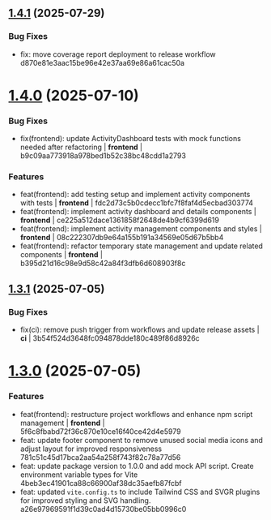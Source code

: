 ## [1.4.1](https://github.com/Lucaas27/planora/compare/v1.4.0...v1.4.1) (2025-07-29)


### Bug Fixes

* fix: move coverage report deployment to release workflow   d870e81e3aac15be96e42e37aa69e86a61cac50a

# [1.4.0](https://github.com/Lucaas27/planora/compare/v1.3.1...v1.4.0) (2025-07-10)


### Bug Fixes

* fix(frontend): update ActivityDashboard tests with mock functions needed after refactoring  | **frontend** |   b9c09aa773918a978bed1b52c38bc48cdd1a2793 


### Features

* feat(frontend): add testing setup and implement activity components with tests  | **frontend** |   fdc2d73c5b0cdecc1bfc7f8faf4d5ecbad303774 
* feat(frontend): implement activity dashboard and details components  | **frontend** |   ce225a512dace1361858f2648de4b9cf6399d619 
* feat(frontend): implement activity management components and styles  | **frontend** |   08c222307db9e64a155b191a34569e05d67b5bb4 
* feat(frontend): refactor temporary state management and update related components  | **frontend** |   b395d21d16c98e9d58c42a84f3dfb6d608903f8c

## [1.3.1](https://github.com/Lucaas27/planora/compare/v1.3.0...v1.3.1) (2025-07-05)


### Bug Fixes

* fix(ci): remove push trigger from workflows and update release assets  | **ci** |   3b54f524d3648fc094878dde180c489f86d8926c

# [1.3.0](https://github.com/Lucaas27/planora/compare/v1.2.0...v1.3.0) (2025-07-05)


### Features

* feat(frontend): restructure project workflows and enhance npm script management  | **frontend** |   5f6c8fbabd72f36c870e10ce16f40ce42d4e5979 
* feat: update footer component to remove unused social media icons and adjust layout for improved responsiveness   781c51c45d17bca2aa54a258f743f82c78a77d56 
* feat: update package version to 1.0.0 and add mock API script. Create environment variable types for Vite   4beb3ec41901ca88c66900af38dc35aefb87fcbf 
* feat: updated `vite.config.ts` to include Tailwind CSS and SVGR plugins for improved styling and SVG handling.   a26e97969591f1d39c0ad4d15730be05bb0996c0
